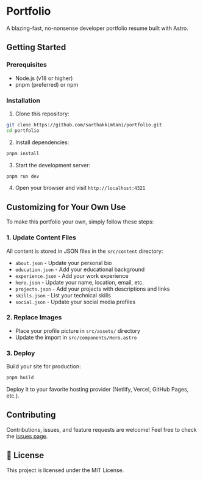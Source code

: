 # Portfolio

A blazing-fast, no-nonsense developer portfolio resume built with Astro.

## Getting Started

### Prerequisites

- Node.js (v18 or higher)
- pnpm (preferred) or npm

### Installation

1. Clone this repository:

```bash
git clone https://github.com/sarthakkimtani/portfolio.git
cd portfolio
```

2. Install dependencies:

```bash
pnpm install
```

3. Start the development server:

```bash
pnpm run dev
```

4. Open your browser and visit `http://localhost:4321`

## Customizing for Your Own Use

To make this portfolio your own, simply follow these steps:

### 1. Update Content Files

All content is stored in JSON files in the `src/content` directory:

- `about.json` - Update your personal bio
- `education.json` - Add your educational background
- `experience.json` - Add your work experience
- `hero.json` - Update your name, location, email, etc.
- `projects.json` - Add your projects with descriptions and links
- `skills.json` - List your technical skills
- `social.json` - Update your social media profiles

### 2. Replace Images

- Place your profile picture in `src/assets/` directory
- Update the import in `src/components/Hero.astro`

### 3. Deploy

Build your site for production:

```bash
pnpm build
```

Deploy it to your favorite hosting provider (Netlify, Vercel, GitHub Pages, etc.).

## Contributing

Contributions, issues, and feature requests are welcome! Feel free to check the [issues page](https://github.com/sarthakkimtani/portfolio/issues).

## 📝 License

This project is licensed under the MIT License.
